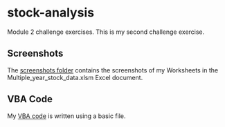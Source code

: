# stock-analysis
Module 2 challenge exercises.
This is my second challenge exercise.
## Screenshots
The [screenshots folder]([url](https://github.com/baltzelj/stock-analysis/tree/main/Results%20Screenshots)) contains the screenshots of my Worksheets in the Multiple_year_stock_data.xlsm Excel document.
## VBA Code
My [VBA code]([url](https://github.com/baltzelj/stock-analysis/blob/main/stock_analysis_vba.bas)) is written using a basic file.

